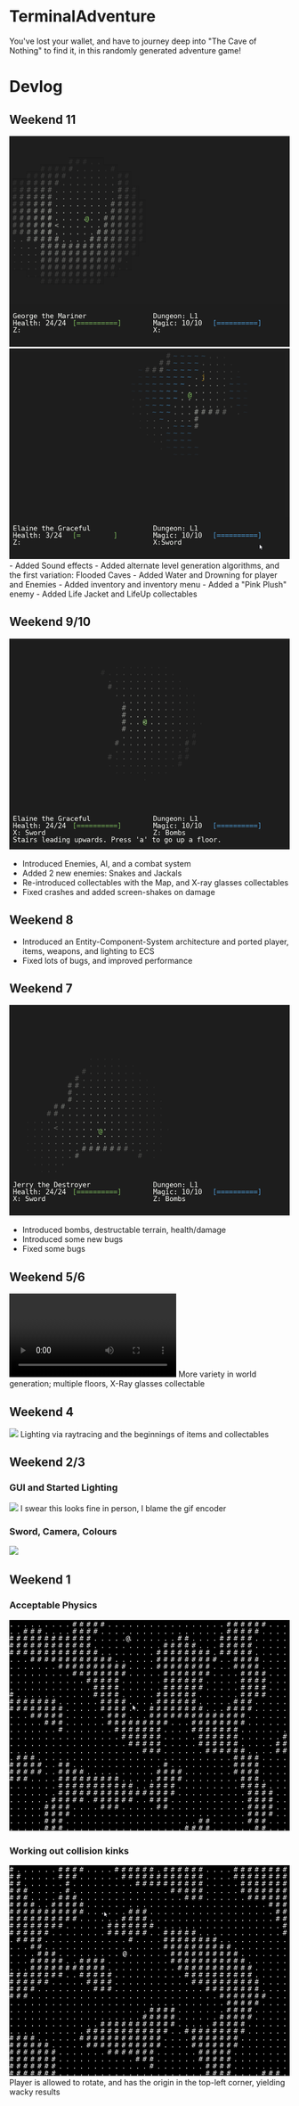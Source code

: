 # TerminalAdventure
You've lost your wallet, and have to journey deep into "The Cave of Nothing" to find it, in this randomly generated
adventure game!

# Devlog

## Weekend 11
![](https://github.com/Themichaelreimer/TerminalAdventure/blob/main/gif/10.gif)
![](https://github.com/Themichaelreimer/TerminalAdventure/blob/main/gif/9.gif)
    - Added Sound effects
    - Added alternate level generation algorithms, and the first variation: Flooded Caves
    - Added Water and Drowning for player and Enemies
    - Added inventory and inventory menu
    - Added a "Pink Plush" enemy
    - Added Life Jacket and LifeUp collectables


## Weekend 9/10
![](https://github.com/Themichaelreimer/TerminalAdventure/blob/main/gif/8.gif)
  - Introduced Enemies, AI, and a combat system
  - Added 2 new enemies: Snakes and Jackals
  - Re-introduced collectables with the Map, and X-ray glasses collectables
  - Fixed crashes and added screen-shakes on damage


## Weekend 8
  - Introduced an Entity-Component-System architecture and ported player, items, weapons, and lighting to ECS
  - Fixed lots of bugs, and improved performance

## Weekend 7
![](https://github.com/Themichaelreimer/TerminalAdventure/blob/main/gif/7.gif)
- Introduced bombs, destructable terrain, health/damage
- Introduced some new bugs
- Fixed some bugs

## Weekend 5/6
![](https://github.com/Themichaelreimer/TerminalAdventure/blob/main/gif/6.mov)
More variety in world generation; multiple floors, X-Ray glasses collectable


## Weekend 4
![](https://github.com/Themichaelreimer/TerminalAdventure/blob/main/gif/5.gif)
Lighting via raytracing and the beginnings of items and collectables


## Weekend 2/3


### GUI and Started Lighting
![](https://github.com/Themichaelreimer/TerminalAdventure/blob/main/gif/4.gif)
I swear this looks fine in person, I blame the gif encoder

### Sword, Camera, Colours
![](https://github.com/Themichaelreimer/TerminalAdventure/blob/main/gif/3.gif)

## Weekend 1


### Acceptable Physics
![](https://github.com/Themichaelreimer/TerminalAdventure/blob/main/gif/2.gif)

### Working out collision kinks
![](https://github.com/Themichaelreimer/TerminalAdventure/blob/main/gif/1.gif)
Player is allowed to rotate, and has the origin in the top-left corner, yielding wacky results
